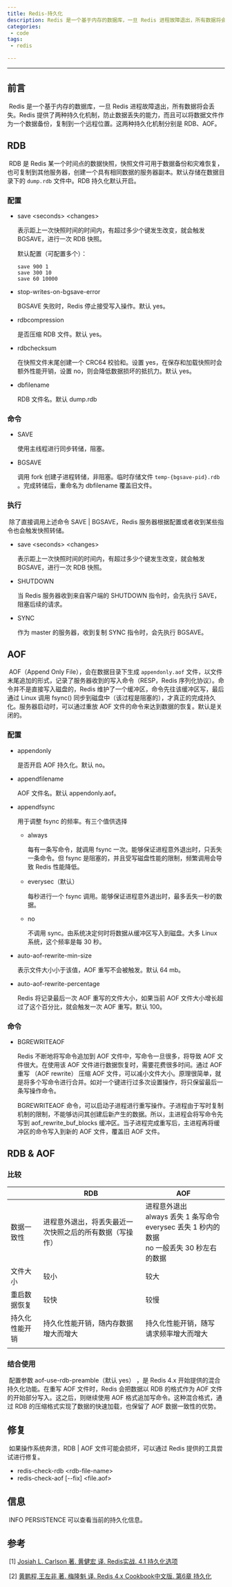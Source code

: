 ```yaml
---
title: Redis-持久化
description: Redis 是一个基于内存的数据库，一旦 Redis 进程故障退出，所有数据将会丢失。Redis 通过两种持久化机制，提供了防止数据丢失的能力，这两种机制分别是 RDB、AOF。
categories: 
 - code
tags:
 - redis

---
```


------

## 前言

​	Redis 是一个基于内存的数据库，一旦 Redis 进程故障退出，所有数据将会丢失。Redis 提供了两种持久化机制，防止数据丢失的能力，而且可以将数据文件作为一个数据备份，复制到一个远程位置。这两种持久化机制分别是 RDB、AOF。

## RDB

​	RDB 是 Redis 某一个时间点的数据快照，快照文件可用于数据备份和灾难恢复，也可复制到其他服务器，创建一个具有相同数据的服务器副本。默认存储在数据目录下的 `dump.rdb` 文件中。RDB 持久化默认开启。

### 配置

- save \<seconds\> \<changes\>

  表示距上一次快照时间的时间内，有超过多少个键发生改变，就会触发 BGSAVE，进行一次 RDB 快照。

  默认配置（可配置多个）：

  ```properties
  save 900 1
  save 300 10
  save 60 10000
  ```

- stop-writes-on-bgsave-error

  BGSAVE 失败时，Redis 停止接受写入操作。默认 yes。

- rdbcompression

  是否压缩 RDB 文件。默认 yes。

- rdbchecksum

  在快照文件末尾创建一个 CRC64 校验和。设置 yes，在保存和加载快照时会额外性能开销，设置 no，则会降低数据损坏的抵抗力。默认 yes。

- dbfilename

  RDB 文件名。默认 dump.rdb

### 命令

- SAVE

  使用主线程进行同步转储，阻塞。

- BGSAVE

  调用 fork 创建子进程转储，非阻塞。临时存储文件 `temp-{bgsave-pid}.rdb` 。完成转储后，重命名为 dbfilename 覆盖旧文件。

### 执行

​	除了直接调用上述命令 SAVE \| BGSAVE，Redis 服务器根据配置或者收到某些指令也会触发快照转储。

- save \<seconds\> \<changes\>

  表示距上一次快照时间的时间内，有超过多少个键发生改变，就会触发 BGSAVE，进行一次 RDB 快照。

- SHUTDOWN

  当 Redis 服务器收到来自客户端的 SHUTDOWN 指令时，会先执行 SAVE，阻塞后续的请求。

- SYNC

  作为 master 的服务器，收到复制 SYNC 指令时，会先执行 BGSAVE。

## AOF

​	AOF（Append Only File），会在数据目录下生成 `appendonly.aof` 文件，以文件末尾追加的形式，记录了服务器收到的写入命令（RESP，Redis 序列化协议）。命令并不是直接写入磁盘的，Redis 维护了一个缓冲区，命令先往该缓冲区写，最后通过 Linux 调用 fsync() 同步到磁盘中（该过程是阻塞的），才真正的完成持久化。服务器启动时，可以通过重放 AOF 文件的命令来达到数据的恢复。默认是关闭的。

### 配置 

- appendonly

  是否开启 AOF 持久化。默认 no。

- appendfilename

  AOF 文件名。默认 appendonly.aof。

- appendfsync

  用于调整 fsync 的频率。有三个值供选择

  - always

    每有一条写命令，就调用 fsync 一次。能够保证进程意外退出时，只丢失一条命令。但 fsync 是阻塞的，并且受写磁盘性能的限制，频繁调用会导致 Redis 性能降低。

  - everysec（默认）

    每秒进行一个 fsync 调用。能够保证进程意外退出时，最多丢失一秒的数据。

  - no

    不调用 sync。由系统决定何时将数据从缓冲区写入到磁盘。大多 Linux 系统，这个频率是每 30 秒。

- auto-aof-rewrite-min-size

  表示文件大小小于该值，AOF 重写不会被触发。默认 64 mb。

- auto-aof-rewrite-percentage

  Redis 将记录最后一次 AOF 重写的文件大小，如果当前 AOF 文件大小增长超过了这个百分比，就会触发一次 AOF	重写。默认 100。

### 命令

- BGREWRITEAOF

  Redis 不断地将写命令追加到 AOF 文件中，写命令一旦很多，将导致 AOF 文件很大。在使用该 AOF 文件进行数据恢复时，需要花费很多时间。通过 AOF  重写 （AOF rewrite） 压缩 AOF 文件，可以减小文件大小。原理很简单，就是将多个写命令进行合并。如对一个键进行过多次设置操作，将只保留最后一条写操作命令。

  BGREWRITEAOF 命令，可以启动子进程进行重写操作。子进程由于写时复制机制的限制，不能够访问其创建后新产生的数据。所以，主进程会将写命令先写到 aof_rewrite_buf_blocks 缓冲区。当子进程完成重写后，主进程再将缓冲区的命令写入到新的 AOF 文件，覆盖旧 AOF 文件。

## RDB & AOF

### 比较

|                | RDB                                                      | AOF                                                          |
| -------------- | -------------------------------------------------------- | ------------------------------------------------------------ |
| 数据一致性     | 进程意外退出，将丢失最近一次快照之后的所有数据（写操作） | 进程意外退出<br />always 丢失 1 条写命令<br />everysec 丢失 1 秒内的数据<br />no 一般丢失 30 秒左右的数据 |
| 文件大小       | 较小                                                     | 较大                                                         |
| 重启数据恢复   | 较快                                                     | 较慢                                                         |
| 持久化性能开销 | 持久化性能开销，随内存数据增大而增大                     | 持久化性能开销，随写请求频率增大而增大                       |
|                |                                                          |                                                              |

### 结合使用

​	配置参数 aof-use-rdb-preamble（默认 yes） ，是 Redis 4.x 开始提供的混合持久化功能。在重写 AOF 文件时，Redis 会把数据以 RDB 的格式作为 AOF 文件的开始部分写入。这之后，则继续使用 AOF 格式追加写命令。这种混合格式，通过 RDB 的压缩格式实现了数据的快速加载，也保留了 AOF 数据一致性的优势。

## 修复

​	如果操作系统奔溃，RDB \| AOF 文件可能会损坏，可以通过 Redis 提供的工具尝试进行修复。

- redis-check-rdb \<rdb-file-name\>
- redis-check-aof [--fix] \<file.aof\>

## 信息

​	INFO PERSISTENCE 可以查看当前的持久化信息。

## 参考

​	\[1\] [Josiah L. Carlson 著. 黄健宏 译. Redis实战. 4.1 持久化选项](<https://book.douban.com/subject/26612779/>)

​	\[2\] [黄鹏程,王左非 著. 梅隆魁 译. Redis 4.x Cookbook中文版. 第6章 持久化](<https://book.douban.com/subject/30227261/>)

